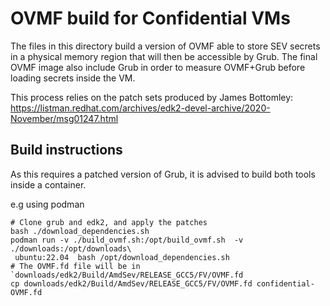 # OVMF build for Confidential VMs

The files in this directory build a version of OVMF able to store SEV secrets
in a physical memory region that will then be accessible by Grub. The final OVMF image
also include Grub in order to measure OVMF+Grub before loading secrets inside
the VM.

This process relies on the patch sets produced by James Bottomley:
https://listman.redhat.com/archives/edk2-devel-archive/2020-November/msg01247.html

## Build instructions

As this requires a patched version of Grub, it is advised to build both tools inside a container.


e.g using podman
```
# Clone grub and edk2, and apply the patches
bash ./download_dependencies.sh
podman run -v ./build_ovmf.sh:/opt/build_ovmf.sh  -v ./downloads:/opt/downloads\
 ubuntu:22.04  bash /opt/download_dependencies.sh
# The OVMF.fd file will be in `downloads/edk2/Build/AmdSev/RELEASE_GCC5/FV/OVMF.fd
cp downloads/edk2/Build/AmdSev/RELEASE_GCC5/FV/OVMF.fd confidential-OVMF.fd
```
